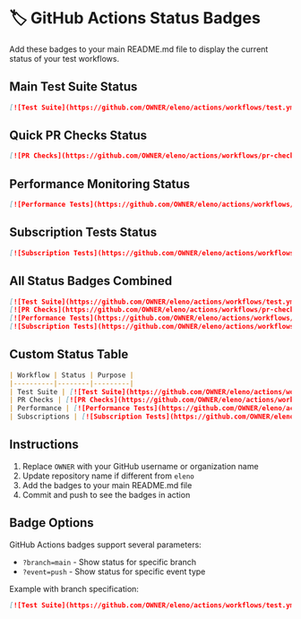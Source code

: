 # 🏷️ GitHub Actions Status Badges

Add these badges to your main README.md file to display the current status of your test workflows.

## Main Test Suite Status

```markdown
[![Test Suite](https://github.com/OWNER/eleno/actions/workflows/test.yml/badge.svg)](https://github.com/OWNER/eleno/actions/workflows/test.yml)
```

## Quick PR Checks Status

```markdown
[![PR Checks](https://github.com/OWNER/eleno/actions/workflows/pr-checks.yml/badge.svg)](https://github.com/OWNER/eleno/actions/workflows/pr-checks.yml)
```

## Performance Monitoring Status

```markdown
[![Performance Tests](https://github.com/OWNER/eleno/actions/workflows/test-performance.yml/badge.svg)](https://github.com/OWNER/eleno/actions/workflows/test-performance.yml)
```

## Subscription Tests Status

```markdown
[![Subscription Tests](https://github.com/OWNER/eleno/actions/workflows/test.subscriptions.yml/badge.svg)](https://github.com/OWNER/eleno/actions/workflows/test.subscriptions.yml)
```

## All Status Badges Combined

```markdown
[![Test Suite](https://github.com/OWNER/eleno/actions/workflows/test.yml/badge.svg)](https://github.com/OWNER/eleno/actions/workflows/test.yml)
[![PR Checks](https://github.com/OWNER/eleno/actions/workflows/pr-checks.yml/badge.svg)](https://github.com/OWNER/eleno/actions/workflows/pr-checks.yml)
[![Performance Tests](https://github.com/OWNER/eleno/actions/workflows/test-performance.yml/badge.svg)](https://github.com/OWNER/eleno/actions/workflows/test-performance.yml)
[![Subscription Tests](https://github.com/OWNER/eleno/actions/workflows/test.subscriptions.yml/badge.svg)](https://github.com/OWNER/eleno/actions/workflows/test.subscriptions.yml)
```

## Custom Status Table

```markdown
| Workflow | Status | Purpose |
|----------|--------|---------|
| Test Suite | [![Test Suite](https://github.com/OWNER/eleno/actions/workflows/test.yml/badge.svg)](https://github.com/OWNER/eleno/actions/workflows/test.yml) | Comprehensive testing on push/PR |
| PR Checks | [![PR Checks](https://github.com/OWNER/eleno/actions/workflows/pr-checks.yml/badge.svg)](https://github.com/OWNER/eleno/actions/workflows/pr-checks.yml) | Quick validation for PRs |
| Performance | [![Performance Tests](https://github.com/OWNER/eleno/actions/workflows/test-performance.yml/badge.svg)](https://github.com/OWNER/eleno/actions/workflows/test-performance.yml) | Performance monitoring |
| Subscriptions | [![Subscription Tests](https://github.com/OWNER/eleno/actions/workflows/test.subscriptions.yml/badge.svg)](https://github.com/OWNER/eleno/actions/workflows/test.subscriptions.yml) | Payment flow testing |
```

## Instructions

1. Replace `OWNER` with your GitHub username or organization name
2. Update repository name if different from `eleno`
3. Add the badges to your main README.md file
4. Commit and push to see the badges in action

## Badge Options

GitHub Actions badges support several parameters:

- `?branch=main` - Show status for specific branch
- `?event=push` - Show status for specific event type

Example with branch specification:
```markdown
[![Test Suite](https://github.com/OWNER/eleno/actions/workflows/test.yml/badge.svg?branch=main)](https://github.com/OWNER/eleno/actions/workflows/test.yml)
```
